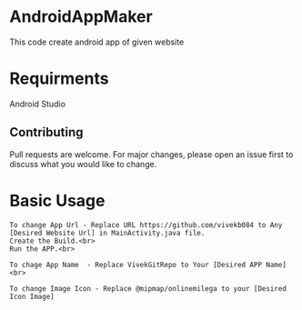 # AndroidAppMaker
This code create android app of given website

# Requirments 
Android Studio

## Contributing
Pull requests are welcome. For major changes, please open an issue first to discuss what you would like to change.

# Basic Usage
```
To change App Url - Replace URL https://github.com/vivekb084 to Any [Desired Website Url] in MainActivity.java file.
Create the Build.<br>
Run the APP.<br>

To chage App Name  - Replace VivekGitRepo to Your [Desired APP Name]<br>

To change Image Icon - Replace @mipmap/onlinemilega to your [Desired Icon Image] 

```

